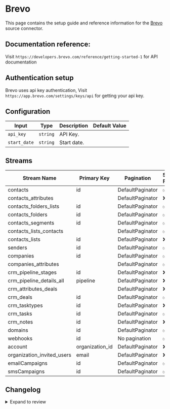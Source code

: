 # Brevo
This page contains the setup guide and reference information for the [Brevo](https://www.brevo.com/) source connector.

## Documentation reference:
Visit `https://developers.brevo.com/reference/getting-started-1` for API documentation

## Authentication setup
Brevo uses api key authentication,
Visit `https://app.brevo.com/settings/keys/api` for getting your api key.

## Configuration

| Input | Type | Description | Default Value |
|-------|------|-------------|---------------|
| `api_key` | `string` | API Key.  |  |
| `start_date` | `string` | Start date.  |  |

## Streams
| Stream Name | Primary Key | Pagination | Supports Full Sync | Supports Incremental |
|-------------|-------------|------------|---------------------|----------------------|
| contacts | id | DefaultPaginator | ✅ |  ✅  |
| contacts_attributes |  | DefaultPaginator | ❌ |  ❌  |
| contacts_folders_lists | id | DefaultPaginator | ✅ |  ❌  |
| contacts_folders | id | DefaultPaginator | ✅ |  ❌  |
| contacts_segments | id | DefaultPaginator | ✅ |  ✅  |
| contacts_lists_contacts |  | DefaultPaginator | ✅ |  ✅  |
| contacts_lists | id | DefaultPaginator | ❌ |  ❌  |
| senders | id | DefaultPaginator | ✅ |  ❌  |
| companies | id | DefaultPaginator | ✅ |  ❌ |
| companies_attributes |  | DefaultPaginator | ✅ |  ❌  |
| crm_pipeline_stages | id | DefaultPaginator | ❌ |  ❌  |
| crm_pipeline_details_all | pipeline | DefaultPaginator | ❌ |  ❌  |
| crm_attributes_deals |  | DefaultPaginator | ❌ |  ❌  |
| crm_deals | id | DefaultPaginator | ✅ |  ✅  |
| crm_tasktypes | id | DefaultPaginator | ❌ |  ❌  |
| crm_tasks | id | DefaultPaginator | ✅ |  ✅  |
| crm_notes | id | DefaultPaginator | ❌ |  ✅  |
| domains | id | DefaultPaginator | ✅ |  ❌  |
| webhooks | id | No pagination | ✅ |  ✅  |
| account | organization_id | DefaultPaginator | ❌ |  ❌  |
| organization_invited_users | email | DefaultPaginator | ❌ |  ❌  |
| emailCampaigns | id | DefaultPaginator | ✅ |  ✅  |
| smsCampaigns | id | DefaultPaginator | ✅ |  ✅  |

## Changelog

<details>
  <summary>Expand to review</summary>

| Version | Date | Pull Request | Subject |
| ------------------ | ------------ | --- | ---------------- |
| 0.2.3 | 2025-04-05 | [57126](https://github.com/airbytehq/airbyte/pull/57126) | Update dependencies |
| 0.2.2 | 2025-03-29 | [56622](https://github.com/airbytehq/airbyte/pull/56622) | Update dependencies |
| 0.2.1 | 2025-03-27 | [56437](https://github.com/airbytehq/airbyte/pull/56437) | Update contacts pagination page size to 1000 |
| 0.2.0 | 2025-03-24 | [56369](https://github.com/airbytehq/airbyte/pull/56369) | Fix/Add incremental on Contacts/Crm deals |
| 0.1.8 | 2025-03-22 | [55367](https://github.com/airbytehq/airbyte/pull/55367) | Update dependencies |
| 0.1.7 | 2025-03-01 | [54874](https://github.com/airbytehq/airbyte/pull/54874) | Update dependencies |
| 0.1.6 | 2025-02-25 | [54674](https://github.com/airbytehq/airbyte/pull/54674) | Fix bug authenticator |
| 0.1.5 | 2025-02-22 | [54223](https://github.com/airbytehq/airbyte/pull/54223) | Update dependencies |
| 0.1.4 | 2025-02-15 | [48282](https://github.com/airbytehq/airbyte/pull/48282) | Update dependencies |
| 0.1.3 | 2024-11-28 | [48737](https://github.com/airbytehq/airbyte/pull/48737) | Update pagination |
| 0.1.2 | 2024-10-29 | [47922](https://github.com/airbytehq/airbyte/pull/47922) | Update dependencies |
| 0.1.1 | 2024-10-28 | [47622](https://github.com/airbytehq/airbyte/pull/47622) | Update dependencies |
| 0.1.0 | 2024-10-08 | [46587](https://github.com/airbytehq/airbyte/pull/46587) | Fix Companies stream paginator+ remove incremental |
| 0.0.1 | 2024-09-11 | [45382](https://github.com/airbytehq/airbyte/pull/45382) | Initial release by [@btkcodedev](https://github.com/btkcodedev) via Connector Builder |

</details>
